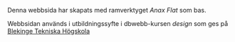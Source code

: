 Denna webbsida har skapats med ramverktyget *Anax Flat* som bas.

Webbsidan används i utbildningssyfte
 i dbwebb-kursen *design* som ges på [Blekinge Tekniska Högskola](https://www.bth.se/)
